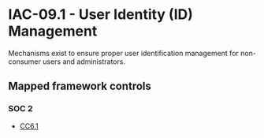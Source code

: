# IAC-09.1 - User Identity (ID) Management
Mechanisms exist to ensure proper user identification management for non-consumer users and administrators. 
## Mapped framework controls
### SOC 2
- [CC6.1](../soc2/cc61.md)